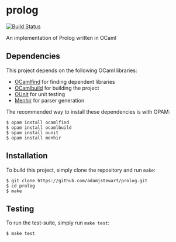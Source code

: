 # prolog

[![Build Status](https://travis-ci.org/adamjstewart/prolog.svg?branch=master)](https://travis-ci.org/adamjstewart/prolog)

An implementation of Prolog written in OCaml

## Dependencies

This project depends on the following OCaml libraries:

* [OCamlfind](https://opam.ocaml.org/packages/ocamlfind/) for finding dependent libraries
* [OCamlbuild](https://opam.ocaml.org/packages/ocamlbuild/) for building the project
* [OUnit](https://opam.ocaml.org/packages/ounit/) for unit testing
* [Menhir](https://opam.ocaml.org/packages/menhir/) for parser generation

The recommended way to install these dependencies is with OPAM:

```
$ opam install ocamlfind
$ opam install ocamlbuild
$ opam install ounit
$ opam install menhir
```

## Installation

To build this project, simply clone the repository and run `make`:

```
$ git clone https://github.com/adamjstewart/prolog.git
$ cd prolog
$ make
```

## Testing

To run the test-suite, simply run `make test`:

```
$ make test
```
